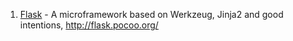 1. [Flask](https://github.com/mitsuhiko/flask) - A microframework based on Werkzeug, Jinja2 and good intentions, http://flask.pocoo.org/